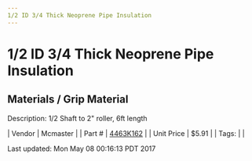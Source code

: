 ```yaml
---
1/2 ID 3/4 Thick Neoprene Pipe Insulation
---
```

# 1/2 ID 3/4 Thick Neoprene Pipe Insulation
## Materials / Grip Material
Description: 	1/2 Shaft to 2" roller, 6ft length 

| Vendor | Mcmaster | 
| Part # | [4463K162](https://www.mcmaster.com/#4463K162) | 
| Unit Price | $5.91 | 
| Tags: |  | 

Last updated: Mon May 08 00:16:13 PDT 2017